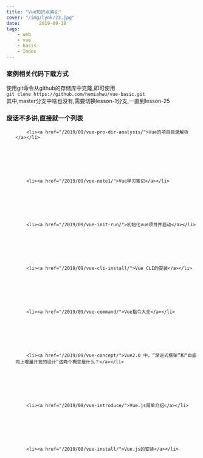 ```yaml
---
title: "Vue知识点索引"
cover: "/img/lynk/23.jpg"
date:       2019-09-18
tags:
	- web
	- vue
	- basis
	- Index
---
```




### 案例相关代码下载方式
使用git命令从github的存储库中克隆,即可使用  
`git clone https://github.com/hemiahwu/vue-basic.git`  
其中,master分支中啥也没有,需要切换lesson-1分支,一直到lesson-25

### 废话不多讲,直接就一个列表

<ul>
  

        
        <li><a href="/2019/09/vue-pro-dir-analysis/">Vue的项目目录解析</a></li>
        
      
    
  
    
      
        
        <li><a href="/2019/09/vue-note1/">Vue学习笔记</a></li>
        
      
    
  
    
      
        
        <li><a href="/2019/09/vue-init-run/">初始化vue项目并启动</a></li>
        
      
    
  
    
      
        
        <li><a href="/2019/09/vue-cli-install/">Vue CLI的安装</a></li>
        
      
    
  
    
      
        
        <li><a href="/2019/09/vue-command/">Vue指令大全</a></li>
        
      
    
  
    
      
        
        <li><a href="/2019/09/vue-concept/">Vue2.0 中，“渐进式框架”和“自底向上增量开发的设计”这两个概念是什么？</a></li>
        
      
    
  
    
      
        
        <li><a href="/2019/08/vue-introduce/">Vue.js简单介绍</a></li>
        
      
    
  
    
      
        
        <li><a href="/2019/08/vue-install/">Vue.js的安装</a></li>
        
      
    
  



</ul>
